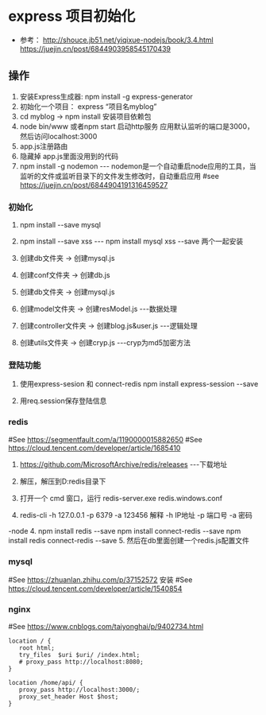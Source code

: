 # express 项目初始化
- 参考：  http://shouce.jb51.net/yiqixue-nodejs/book/3.4.html
         https://juejin.cn/post/6844903958545170439

## 操作
1. 安装Express生成器: npm install -g express-generator
2. 初始化一个项目： express “项目名myblog”
3. cd myblog  -> npm install 安装项目依赖包
4. node bin/www 或者npm start 启动http服务
   应用默认监听的端口是3000，然后访问localhost:3000
5. app.js注册路由 
6. 隐藏掉 app.js里面没用到的代码
7. npm install -g nodemon    --- nodemon是一个自动重启node应用的工具，当监听的文件或监听目录下的文件发生修改时，自动重启应用
   #see https://juejin.cn/post/6844904191316459527

### 初始化
1. npm install --save mysql 
2. npm install --save xss    --- npm install mysql xss --save 两个一起安装

3. 创建db文件夹 -> 创建mysql.js
4. 创建conf文件夹 -> 创建db.js
5. 创建db文件夹 -> 创建mysql.js
6. 创建model文件夹  -> 创建resModel.js   ---数据处理
7. 创建controller文件夹  ->  创建blog.js&user.js   ---逻辑处理
8. 创建utils文件夹 ->  创建cryp.js       ---cryp为md5加密方法

### 登陆功能
1. 使用express-sesion 和 connect-redis
   npm install express-session --save

2. 用req.session保存登陆信息

### redis
#See  https://segmentfault.com/a/1190000015882650
#See      https://cloud.tencent.com/developer/article/1685410
1. https://github.com/MicrosoftArchive/redis/releases  ---下载地址
2. 解压，解压到D:redis目录下
3. 打开一个 cmd 窗口，运行 redis-server.exe redis.windows.conf

4. redis-cli -h 127.0.0.1 -p 6379 -a 123456
       解释  -h IP地址 -p 端口号 -a 密码

-node
4. npm install redis --save
   npm install connect-redis --save
   npm install redis connect-redis --save
5. 然后在db里面创建一个redis.js配置文件

### mysql
#See https://zhuanlan.zhihu.com/p/37152572 安装
#See https://cloud.tencent.com/developer/article/1540854

### nginx
#See https://www.cnblogs.com/taiyonghai/p/9402734.html

```
location / {
   root html;
   try_files  $uri $uri/ /index.html;
   # proxy_pass http://localhost:8080;
}

location /home/api/ {
   proxy_pass http://localhost:3000/;
   proxy_set_header Host $host;
}
        
```